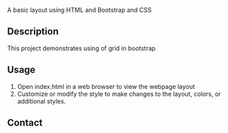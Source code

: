 A basic layout using HTML and Bootstrap and CSS

## Description

This project demonstrates using of grid in bootstrap

## Usage

1. Open index.html in a web browser to view the webpage layout
2. Customize or modify the style to make changes to the layout, colors, or additional styles.

## Contact
